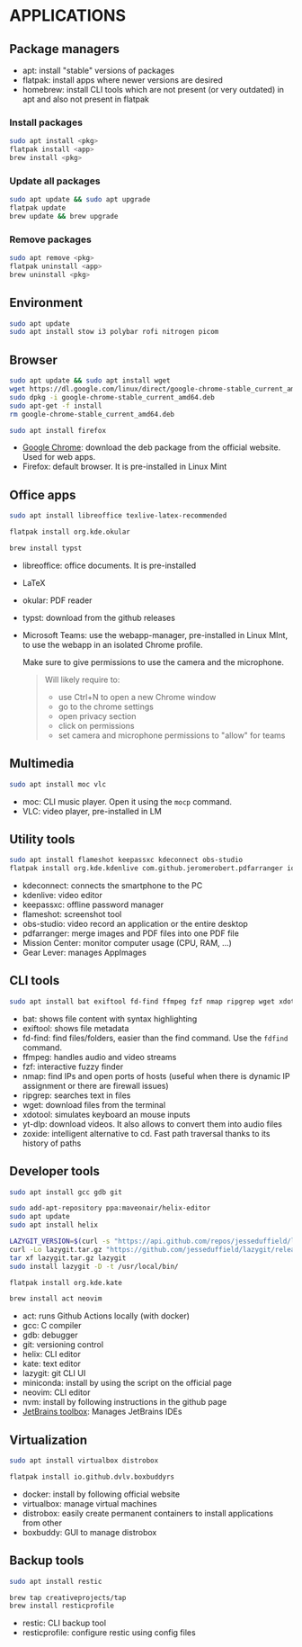 # APPLICATIONS

## Package managers

- apt: install "stable" versions of packages
- flatpak: install apps where newer versions are desired
- homebrew: install CLI tools which are not present (or very outdated) in apt and also not present in flatpak

### Install packages

```sh
sudo apt install <pkg>
flatpak install <app>
brew install <pkg>
```

### Update all packages

```sh
sudo apt update && sudo apt upgrade
flatpak update
brew update && brew upgrade
```

### Remove packages

```sh
sudo apt remove <pkg>
flatpak uninstall <app>
brew uninstall <pkg>
```

## Environment

```sh
sudo apt update
sudo apt install stow i3 polybar rofi nitrogen picom
```

## Browser

```sh
sudo apt update && sudo apt install wget
wget https://dl.google.com/linux/direct/google-chrome-stable_current_amd64.deb
sudo dpkg -i google-chrome-stable_current_amd64.deb
sudo apt-get -f install
rm google-chrome-stable_current_amd64.deb

sudo apt install firefox
```

- [Google Chrome](https://www.google.com/intl/it_it/chrome/): download the deb package from the official website. Used for web apps.
- Firefox: default browser. It is pre-installed in Linux Mint

## Office apps

```sh
sudo apt install libreoffice texlive-latex-recommended

flatpak install org.kde.okular

brew install typst
```

- libreoffice: office documents. It is pre-installed
- LaTeX
- okular: PDF reader
- typst: download from the github releases
- Microsoft Teams: use the webapp-manager, pre-installed in Linux MInt, to use the webapp in an isolated Chrome profile.

    Make sure to give permissions to use the camera and the microphone.
    > Will likely require to:
    > - use Ctrl+N to open a new Chrome window 
    > - go to the chrome settings
    > - open privacy section
    > - click on permissions 
    > - set camera and microphone permissions to "allow" for teams

## Multimedia

```sh
sudo apt install moc vlc
```

- moc: CLI music player. Open it using the `mocp` command.
- VLC: video player, pre-installed in LM

## Utility tools

```sh
sudo apt install flameshot keepassxc kdeconnect obs-studio
flatpak install org.kde.kdenlive com.github.jeromerobert.pdfarranger io.missioncenter.MissionCenter it.mijorus.gearlever
```

- kdeconnect: connects the smartphone to the PC
- kdenlive: video editor
- keepassxc: offline password manager
- flameshot: screenshot tool
- obs-studio: video record an application or the entire desktop
- pdfarranger: merge images and PDF files into one PDF file
- Mission Center: monitor computer usage (CPU, RAM, ...)
- Gear Lever: manages AppImages

## CLI tools

```sh
sudo apt install bat exiftool fd-find ffmpeg fzf nmap ripgrep wget xdotool yt-dlp zoxide
```

- bat: shows file content with syntax highlighting
- exiftool: shows file metadata
- fd-find: find files/folders, easier than the find command. Use the `fdfind` command.
- ffmpeg: handles audio and video streams
- fzf: interactive fuzzy finder
- nmap: find IPs and open ports of hosts (useful when there is dynamic IP assignment or there are firewall issues)
- ripgrep: searches text in files
- wget: download files from the terminal
- xdotool: simulates keyboard an mouse inputs
- yt-dlp: download videos. It also allows to convert them into audio files
- zoxide: intelligent alternative to cd. Fast path traversal thanks to its history of paths

## Developer tools

```sh
sudo apt install gcc gdb git

sudo add-apt-repository ppa:maveonair/helix-editor
sudo apt update
sudo apt install helix

LAZYGIT_VERSION=$(curl -s "https://api.github.com/repos/jesseduffield/lazygit/releases/latest" | \grep -Po '"tag_name": *"v\K[^"]*')
curl -Lo lazygit.tar.gz "https://github.com/jesseduffield/lazygit/releases/download/v${LAZYGIT_VERSION}/lazygit_${LAZYGIT_VERSION}_Linux_x86_64.tar.gz"
tar xf lazygit.tar.gz lazygit
sudo install lazygit -D -t /usr/local/bin/

flatpak install org.kde.kate

brew install act neovim
```

- act: runs Github Actions locally (with docker)
- gcc: C compiler
- gdb: debugger
- git: versioning control 
- helix: CLI editor
- kate: text editor
- lazygit: git CLI UI
- miniconda: install by using the script on the official page
- neovim: CLI editor
- nvm: install by following instructions in the github page
- [JetBrains toolbox](https://www.jetbrains.com/toolbox-app/): Manages JetBrains IDEs

## Virtualization

```sh
sudo apt install virtualbox distrobox

flatpak install io.github.dvlv.boxbuddyrs
```

- docker: install by following official website
- virtualbox: manage virtual machines
- distrobox: easily create permanent containers to install applications from other
- boxbuddy: GUI to manage distrobox

## Backup tools

```sh
sudo apt install restic

brew tap creativeprojects/tap
brew install resticprofile
```

- restic: CLI backup tool
- resticprofile: configure restic using config files
